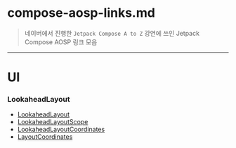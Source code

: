 # compose-aosp-links.md

> 네이버에서 진행한 `Jetpack Compose A to Z` 강연에 쓰인 Jetpack Compose AOSP 링크 모음

---

# UI

### LookaheadLayout

- [LookaheadLayout](https://cs.android.com/androidx/platform/frameworks/support/+/androidx-main:compose/ui/ui/src/commonMain/kotlin/androidx/compose/ui/layout/LookaheadLayout.kt;l=39-98)
- [LookaheadLayoutScope](https://cs.android.com/androidx/platform/frameworks/support/+/androidx-main:compose/ui/ui/src/commonMain/kotlin/androidx/compose/ui/layout/LookaheadLayout.kt;l=100-148)
- [LookaheadLayoutCoordinates](https://cs.android.com/androidx/platform/frameworks/support/+/androidx-main:compose/ui/ui/src/commonMain/kotlin/androidx/compose/ui/layout/LookaheadLayoutCoordinates.kt;l=30-46)
- [LayoutCoordinates](https://cs.android.com/androidx/platform/frameworks/support/+/androidx-main:compose/ui/ui/src/commonMain/kotlin/androidx/compose/ui/layout/LayoutCoordinates.kt;l=25-100)